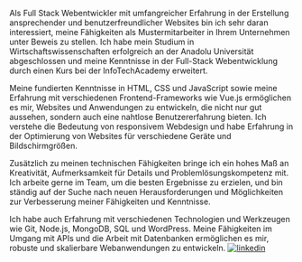 
Als Full Stack Webentwickler mit umfangreicher Erfahrung in der Erstellung ansprechender und benutzerfreundlicher Websites bin ich sehr daran interessiert, meine Fähigkeiten als Mustermitarbeiter in Ihrem Unternehmen unter Beweis zu stellen. Ich habe mein Studium in Wirtschaftswissenschaften erfolgreich an der Anadolu Universität abgeschlossen und meine Kenntnisse in der Full-Stack Webentwicklung durch einen Kurs bei der InfoTechAcademy erweitert.

Meine fundierten Kenntnisse in HTML, CSS und JavaScript sowie meine Erfahrung mit verschiedenen Frontend-Frameworks wie Vue.js ermöglichen es mir, Websites und Anwendungen zu entwickeln, die nicht nur gut aussehen, sondern auch eine nahtlose Benutzererfahrung bieten. Ich verstehe die Bedeutung von responsivem Webdesign und habe Erfahrung in der Optimierung von Websites für verschiedene Geräte und Bildschirmgrößen.

Zusätzlich zu meinen technischen Fähigkeiten bringe ich ein hohes Maß an Kreativität, Aufmerksamkeit für Details und Problemlösungskompetenz mit. Ich arbeite gerne im Team, um die besten Ergebnisse zu erzielen, und bin ständig auf der Suche nach neuen Herausforderungen und Möglichkeiten zur Verbesserung meiner Fähigkeiten und Kenntnisse.

Ich habe auch Erfahrung mit verschiedenen Technologien und Werkzeugen wie Git, Node.js, MongoDB, SQL und WordPress. Meine Fähigkeiten im Umgang mit APIs und die Arbeit mit Datenbanken ermöglichen es mir, robuste und skalierbare Webanwendungen zu entwickeln.
[![linkedin](https://img.shields.io/badge/Linkedin-000000?style=for-the-badge&logo=Linkedin&logoColor=white)](linkedin.com/in/ramazan-kacmaz)
